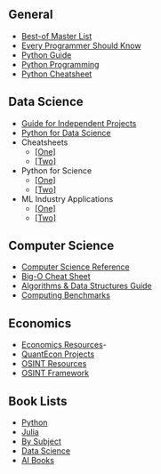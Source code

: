 ## General
- [Best-of Master List](https://github.com/best-of-lists/best-of)
- [Every Programmer Should Know](https://github.com/mtdvio/every-programmer-should-know)
- [Python Guide](https://python-course.eu/)
- [Python Programming](https://pythonprogramming.net/)
- [Python Cheatsheet](https://www.pythoncheatsheet.org/)

## Data Science
- [Guide for Independent Projects](https://ucsd.libguides.com/data-science/projects#s-lg-box-31061401)
- [Python for Data Science](https://github.com/krzjoa/awesome-python-data-science#readme)
- Cheatsheets
  - [[One]](https://github.com/FavioVazquez/ds-cheatsheets#data-science-cheatsheets)
  - [[Two]](https://www.kdnuggets.com/2022/02/complete-collection-data-science-cheat-sheets-part-1.html)
- Python for Science
  - [[One]](https://github.com/nschloe/awesome-scientific-computing)
  - [[Two]](https://github.com/TomNicholas/Python-for-Scientists)
- ML Industry Applications
  - [[One]](https://github.com/firmai/business-machine-learning)
  - [[Two]](https://github.com/firmai/industry-machine-learning)

## Computer Science
- [Computer Science Reference](https://www.learncomputerscienceonline.com/)
- [Big-O Cheat Sheet](https://www.bigocheatsheet.com/)
- [Algorithms & Data Structures Guide](https://superstudy.guide/algorithms-data-structures/)
- [Computing Benchmarks](https://www.cpubenchmark.net/)

## Economics
- [Economics Resources](https://github.com/antontarasenko/awesome-economics)-
- [QuantEcon Projects](https://quantecon.org/projects/)
- [OSINT Resources](https://github.com/ARPSyndicate/awesome-intelligence)
- [OSINT Framework](https://osintframework.com/)

## Book Lists
- [Python](https://github.com/EbookFoundation/free-programming-books/blob/main/books/free-programming-books-langs.md#python)
- [Julia](https://github.com/EbookFoundation/free-programming-books/blob/main/books/free-programming-books-langs.md#julia)
- [By Subject](https://github.com/EbookFoundation/free-programming-books/blob/main/books/free-programming-books-subjects.md)
- [Data Science](https://github.com/data-science-projects-and-resources/Data-Science-EBooks?tab=readme-ov-file#deep-learning)
- [AI Books](https://github.com/zslucky/awesome-AI-books)
